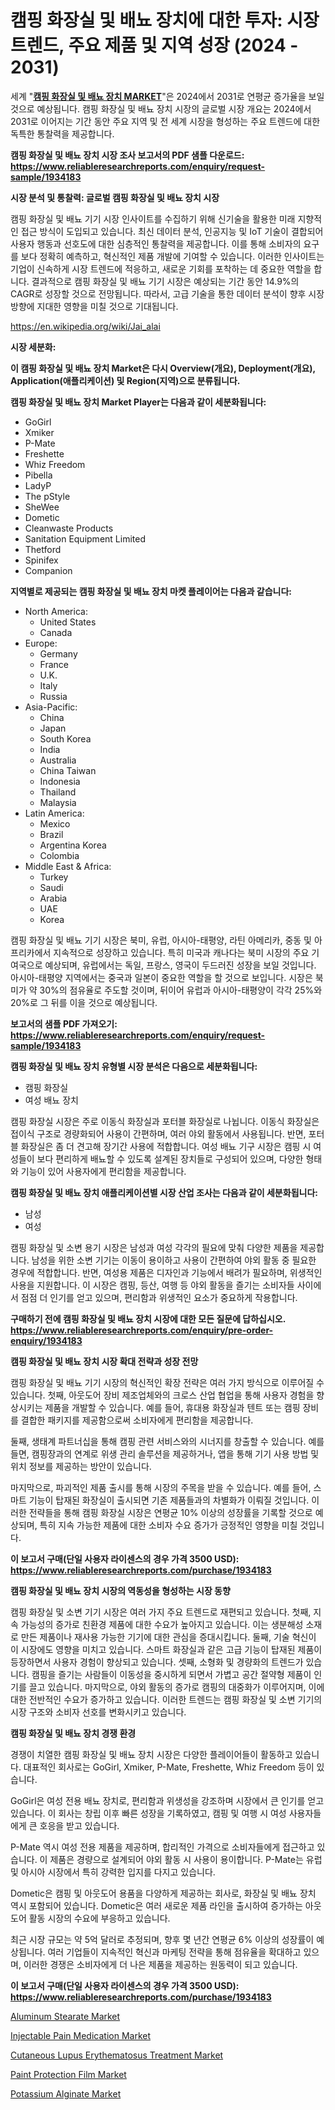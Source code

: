 <p><h1>캠핑 화장실 및 배뇨 장치에 대한 투자: 시장 트렌드, 주요 제품 및 지역 성장 (2024 - 2031)</h1></p><p>세계 "<strong><a href="https://www.reliableresearchreports.com/camping-toilets-and-urination-devices-r1934183?utm_campaign=106&utm_medium=8&utm_source=Github&utm_content=ia&utm_term=14112024&utm_id=camping-toilets-urination-devices">캠핑 화장실 및 배뇨 장치 MARKET</a></strong>"은 2024에서 2031로 연평균 증가율을 보일 것으로 예상됩니다. 캠핑 화장실 및 배뇨 장치 시장의 글로벌 시장 개요는 2024에서 2031로 이어지는 기간 동안 주요 지역 및 전 세계 시장을 형성하는 주요 트렌드에 대한 독특한 통찰력을 제공합니다.</p>
<p><strong>캠핑 화장실 및 배뇨 장치 시장 조사 보고서의 PDF 샘플 다운로드: <a href="https://www.reliableresearchreports.com/enquiry/request-sample/1934183?utm_campaign=106&utm_medium=8&utm_source=Github&utm_content=ia&utm_term=14112024&utm_id=camping-toilets-urination-devices">https://www.reliableresearchreports.com/enquiry/request-sample/1934183</a></strong></p>
<p><strong>시장 분석 및 통찰력: 글로벌 캠핑 화장실 및 배뇨 장치 시장</strong></p>
<p><p>캠핑 화장실 및 배뇨 기기 시장 인사이트를 수집하기 위해 신기술을 활용한 미래 지향적인 접근 방식이 도입되고 있습니다. 최신 데이터 분석, 인공지능 및 IoT 기술이 결합되어 사용자 행동과 선호도에 대한 심층적인 통찰력을 제공합니다. 이를 통해 소비자의 요구를 보다 정확히 예측하고, 혁신적인 제품 개발에 기여할 수 있습니다. 이러한 인사이트는 기업이 신속하게 시장 트렌드에 적응하고, 새로운 기회를 포착하는 데 중요한 역할을 합니다. 결과적으로 캠핑 화장실 및 배뇨 기기 시장은 예상되는 기간 동안 14.9%의 CAGR로 성장할 것으로 전망됩니다. 따라서, 고급 기술을 통한 데이터 분석이 향후 시장 방향에 지대한 영향을 미칠 것으로 기대됩니다.</p></p>
<p><a href="%7CAUTHORITHY_DOMAIN_URL%7C?utm_campaign=106&utm_medium=8&utm_source=Github&utm_content=ia&utm_term=14112024&utm_id=camping-toilets-urination-devices">https://en.wikipedia.org/wiki/Jai_alai</a></p>
<p><strong>시장 세분화:</strong></p>
<p><strong>이 캠핑 화장실 및 배뇨 장치 Market은 다시 Overview(개요), Deployment(개요), Application(애플리케이션) 및 Region(지역)으로 분류됩니다.</strong></p>
<p><strong>캠핑 화장실 및 배뇨 장치 Market Player는 다음과 같이 세분화됩니다:</strong></p>
<p><ul><li>GoGirl</li><li>Xmiker</li><li>P-Mate</li><li>Freshette</li><li>Whiz Freedom</li><li>Pibella</li><li>LadyP</li><li>The pStyle</li><li>SheWee</li><li>Dometic</li><li>Cleanwaste Products</li><li>Sanitation Equipment Limited</li><li>Thetford</li><li>Spinifex</li><li>Companion</li></ul></p>
<p><strong>지역별로 제공되는 캠핑 화장실 및 배뇨 장치 마켓 플레이어는 다음과 같습니다:</strong></p>
<p><ul>
    <li>
        North America:
        <ul>
            <li>United States</li>
            <li>Canada</li>
        </ul>
    </li>
    <li>
        Europe:
        <ul>
            <li>Germany</li>
            <li>France</li>
            <li>U.K.</li>
            <li>Italy</li>
            <li>Russia</li>
        </ul>
    </li>
    <li>
        Asia-Pacific:
        <ul>
            <li>China</li>
            <li>Japan</li>
            <li>South Korea</li>
            <li>India</li>
            <li>Australia</li>
            <li>China Taiwan</li>
            <li>Indonesia</li>
            <li>Thailand</li>
            <li>Malaysia</li>
        </ul>
    </li>
    <li>
        Latin America:
        <ul>
            <li>Mexico</li>
            <li>Brazil</li>
            <li>Argentina Korea</li>
            <li>Colombia</li>
        </ul>
    </li>
    <li>
        Middle East & Africa:
        <ul>
            <li>Turkey</li>
            <li>Saudi</li>
            <li>Arabia</li>
            <li>UAE</li>
            <li>Korea</li>
        </ul>
    </li>
    </ul></p>
<p><p>캠핑 화장실 및 배뇨 기기 시장은 북미, 유럽, 아시아-태평양, 라틴 아메리카, 중동 및 아프리카에서 지속적으로 성장하고 있습니다. 특히 미국과 캐나다는 북미 시장의 주요 기여국으로 예상되며, 유럽에서는 독일, 프랑스, 영국이 두드러진 성장을 보일 것입니다. 아시아-태평양 지역에서는 중국과 일본이 중요한 역할을 할 것으로 보입니다. 시장은 북미가 약 30%의 점유율로 주도할 것이며, 뒤이어 유럽과 아시아-태평양이 각각 25%와 20%로 그 뒤를 이을 것으로 예상됩니다.</p></p>
<p><strong>보고서의 샘플 PDF 가져오기: <a href="https://www.reliableresearchreports.com/enquiry/request-sample/1934183?utm_campaign=106&utm_medium=8&utm_source=Github&utm_content=ia&utm_term=14112024&utm_id=camping-toilets-urination-devices">https://www.reliableresearchreports.com/enquiry/request-sample/1934183</a></strong></p>
<p><strong>캠핑 화장실 및 배뇨 장치 유형별 시장 분석은 다음으로 세분화됩니다:</strong></p>
<p><ul><li>캠핑 화장실</li><li>여성 배뇨 장치</li></ul></p>
<p><p>캠핑 화장실 시장은 주로 이동식 화장실과 포터블 화장실로 나뉩니다. 이동식 화장실은 접이식 구조로 경량화되어 사용이 간편하며, 여러 야외 활동에서 사용됩니다. 반면, 포터블 화장실은 좀 더 견고해 장기간 사용에 적합합니다. 여성 배뇨 기구 시장은 캠핑 시 여성들이 보다 편리하게 배뇨할 수 있도록 설계된 장치들로 구성되어 있으며, 다양한 형태와 기능이 있어 사용자에게 편리함을 제공합니다.</p></p>
<p><strong>캠핑 화장실 및 배뇨 장치 애플리케이션별 시장 산업 조사는 다음과 같이 세분화됩니다:</strong></p>
<p><ul><li>남성</li><li>여성</li></ul></p>
<p><p>캠핑 화장실 및 소변 용기 시장은 남성과 여성 각각의 필요에 맞춰 다양한 제품을 제공합니다. 남성을 위한 소변 기기는 이동이 용이하고 사용이 간편하여 야외 활동 중 필요한 경우에 적합합니다. 반면, 여성용 제품은 디자인과 기능에서 배려가 필요하며, 위생적인 사용을 지원합니다. 이 시장은 캠핑, 등산, 여행 등 야외 활동을 즐기는 소비자들 사이에서 점점 더 인기를 얻고 있으며, 편리함과 위생적인 요소가 중요하게 작용합니다.</p></p>
<p><strong>구매하기 전에 캠핑 화장실 및 배뇨 장치 시장에 대한 모든 질문에 답하십시오. <a href="https://www.reliableresearchreports.com/enquiry/pre-order-enquiry/1934183?utm_campaign=106&utm_medium=8&utm_source=Github&utm_content=ia&utm_term=14112024&utm_id=camping-toilets-urination-devices">https://www.reliableresearchreports.com/enquiry/pre-order-enquiry/1934183</a></strong></p>
<p><strong>캠핑 화장실 및 배뇨 장치 시장 확대 전략과 성장 전망</strong></p>
<p><p>캠핑 화장실 및 배뇨 기기 시장의 혁신적인 확장 전략은 여러 가지 방식으로 이루어질 수 있습니다. 첫째, 아웃도어 장비 제조업체와의 크로스 산업 협업을 통해 사용자 경험을 향상시키는 제품을 개발할 수 있습니다. 예를 들어, 휴대용 화장실과 텐트 또는 캠핑 장비를 결합한 패키지를 제공함으로써 소비자에게 편리함을 제공합니다.</p><p>둘째, 생태계 파트너십을 통해 캠핑 관련 서비스와의 시너지를 창출할 수 있습니다. 예를 들면, 캠핑장과의 연계로 위생 관리 솔루션을 제공하거나, 앱을 통해 기기 사용 방법 및 위치 정보를 제공하는 방안이 있습니다.</p><p>마지막으로, 파괴적인 제품 출시를 통해 시장의 주목을 받을 수 있습니다. 예를 들어, 스마트 기능이 탑재된 화장실이 출시되면 기존 제품들과의 차별화가 이뤄질 것입니다. 이러한 전략들을 통해 캠핑 화장실 시장은 연평균 10% 이상의 성장률을 기록할 것으로 예상되며, 특히 지속 가능한 제품에 대한 소비자 수요 증가가 긍정적인 영향을 미칠 것입니다.</p></p>
<p><strong>이 보고서 구매(단일 사용자 라이센스의 경우 가격 3500 USD): <a href="https://www.reliableresearchreports.com/purchase/1934183?utm_campaign=106&utm_medium=8&utm_source=Github&utm_content=ia&utm_term=14112024&utm_id=camping-toilets-urination-devices">https://www.reliableresearchreports.com/purchase/1934183</a></strong></p>
<p><strong>캠핑 화장실 및 배뇨 장치 시장의 역동성을 형성하는 시장 동향</strong></p>
<p><p>캠핑 화장실 및 소변 기기 시장은 여러 가지 주요 트렌드로 재편되고 있습니다. 첫째, 지속 가능성의 증가로 친환경 제품에 대한 수요가 높아지고 있습니다. 이는 생분해성 소재로 만든 제품이나 재사용 가능한 기기에 대한 관심을 증대시킵니다. 둘째, 기술 혁신이 이 시장에도 영향을 미치고 있습니다. 스마트 화장실과 같은 고급 기능이 탑재된 제품이 등장하면서 사용자 경험이 향상되고 있습니다. 셋째, 소형화 및 경량화의 트렌드가 있습니다. 캠핑을 즐기는 사람들이 이동성을 중시하게 되면서 가볍고 공간 절약형 제품이 인기를 끌고 있습니다. 마지막으로, 야외 활동의 증가로 캠핑의 대중화가 이루어지며, 이에 대한 전반적인 수요가 증가하고 있습니다. 이러한 트렌드는 캠핑 화장실 및 소변 기기의 시장 구조와 소비자 선호를 변화시키고 있습니다.</p></p>
<p><strong>캠핑 화장실 및 배뇨 장치 경쟁 환경</strong></p>
<p><p>경쟁이 치열한 캠핑 화장실 및 배뇨 장치 시장은 다양한 플레이어들이 활동하고 있습니다. 대표적인 회사로는 GoGirl, Xmiker, P-Mate, Freshette, Whiz Freedom 등이 있습니다.</p><p>GoGirl은 여성 전용 배뇨 장치로, 편리함과 위생성을 강조하며 시장에서 큰 인기를 얻고 있습니다. 이 회사는 창립 이후 빠른 성장을 기록하였고, 캠핑 및 여행 시 여성 사용자들에게 큰 호응을 받고 있습니다.</p><p>P-Mate 역시 여성 전용 제품을 제공하며, 합리적인 가격으로 소비자들에게 접근하고 있습니다. 이 제품은 경량으로 설계되어 야외 활동 시 사용이 용이합니다. P-Mate는 유럽 및 아시아 시장에서 특히 강력한 입지를 다지고 있습니다.</p><p>Dometic은 캠핑 및 아웃도어 용품을 다양하게 제공하는 회사로, 화장실 및 배뇨 장치 역시 포함되어 있습니다. Dometic은 여러 새로운 제품 라인을 출시하여 증가하는 아웃도어 활동 시장의 수요에 부응하고 있습니다.</p><p>최근 시장 규모는 약 5억 달러로 추정되며, 향후 몇 년간 연평균 6% 이상의 성장률이 예상됩니다. 여러 기업들이 지속적인 혁신과 마케팅 전략을 통해 점유율을 확대하고 있으며, 이러한 경쟁은 소비자에게 더 나은 제품을 제공하는 원동력이 되고 있습니다.</p></p>
<p><strong>이 보고서 구매(단일 사용자 라이센스의 경우 가격 3500 USD): <a href="https://www.reliableresearchreports.com/purchase/1934183?utm_campaign=106&utm_medium=8&utm_source=Github&utm_content=ia&utm_term=14112024&utm_id=camping-toilets-urination-devices">https://www.reliableresearchreports.com/purchase/1934183</a></strong></p>
<p><p><a href="https://github.com/nathandecarvalho/Market-Research-Report-List-5/blob/main/aluminum-stearate-market.md?utm_campaign=106&utm_medium=8&utm_source=Github&utm_content=ia&utm_term=14112024&utm_id=camping-toilets-urination-devices">Aluminum Stearate Market</a></p><p><a href="https://issuu.com/reportprime-2/docs/injectable-pain-medication-market-s_570d5698445ea9?utm_campaign=106&utm_medium=8&utm_source=Github&utm_content=ia&utm_term=14112024&utm_id=camping-toilets-urination-devices">Injectable Pain Medication Market</a></p><p><a href="https://issuu.com/reportprime-2/docs/cutaneous-lupus-erythematosus-treat_b42679b361db12?utm_campaign=106&utm_medium=8&utm_source=Github&utm_content=ia&utm_term=14112024&utm_id=camping-toilets-urination-devices">Cutaneous Lupus Erythematosus Treatment Market</a></p><p><a href="https://www.linkedin.com/pulse/paint-protection-film-market-evolution-regional-adaptations-innovation-wqydc?utm_campaign=106&utm_medium=8&utm_source=Github&utm_content=ia&utm_term=14112024&utm_id=camping-toilets-urination-devices">Paint Protection Film Market</a></p><p><a href="https://github.com/julyju69/Market-Research-Report-List-5/blob/main/potassium-alginate-market.md?utm_campaign=106&utm_medium=8&utm_source=Github&utm_content=ia&utm_term=14112024&utm_id=camping-toilets-urination-devices">Potassium Alginate Market</a></p></p>